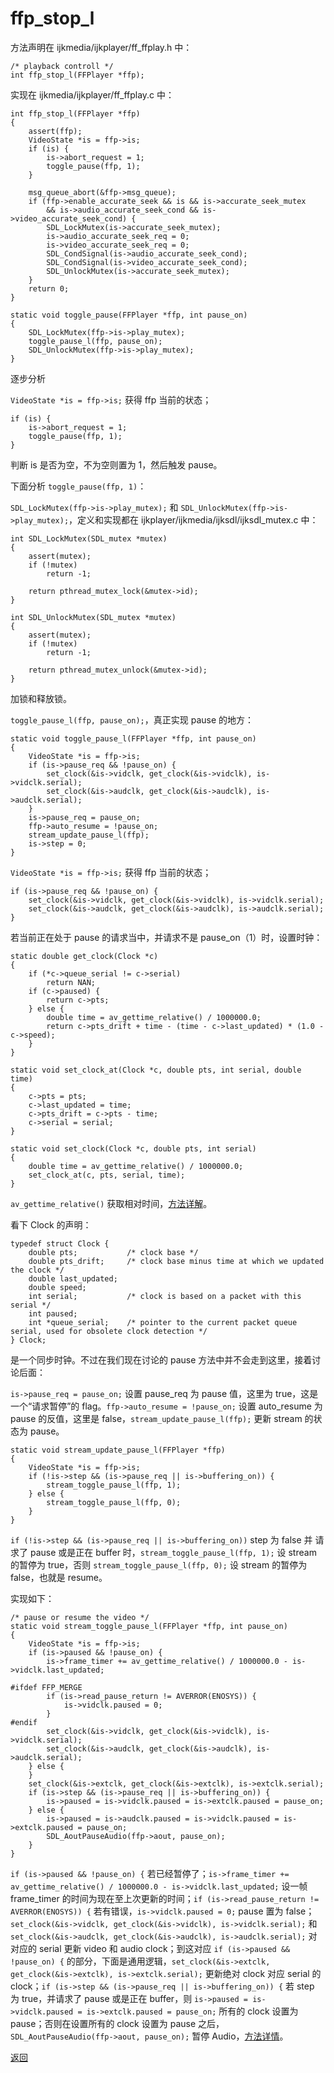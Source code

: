 # ffp\_stop\_l

方法声明在 ijkmedia/ijkplayer/ff_ffplay.h 中：

```
/* playback controll */
int ffp_stop_l(FFPlayer *ffp);
```

实现在 ijkmedia/ijkplayer/ff_ffplay.c 中：

```
int ffp_stop_l(FFPlayer *ffp)
{
    assert(ffp);
    VideoState *is = ffp->is;
    if (is) {
        is->abort_request = 1;
        toggle_pause(ffp, 1);
    }

    msg_queue_abort(&ffp->msg_queue);
    if (ffp->enable_accurate_seek && is && is->accurate_seek_mutex
        && is->audio_accurate_seek_cond && is->video_accurate_seek_cond) {
        SDL_LockMutex(is->accurate_seek_mutex);
        is->audio_accurate_seek_req = 0;
        is->video_accurate_seek_req = 0;
        SDL_CondSignal(is->audio_accurate_seek_cond);
        SDL_CondSignal(is->video_accurate_seek_cond);
        SDL_UnlockMutex(is->accurate_seek_mutex);
    }
    return 0;
}

static void toggle_pause(FFPlayer *ffp, int pause_on)
{
    SDL_LockMutex(ffp->is->play_mutex);
    toggle_pause_l(ffp, pause_on);
    SDL_UnlockMutex(ffp->is->play_mutex);
}
```

逐步分析

```VideoState *is = ffp->is;``` 获得 ffp 当前的状态；

```
if (is) {
    is->abort_request = 1;
    toggle_pause(ffp, 1);
}
```

判断 is 是否为空，不为空则置为 1，然后触发 pause。

下面分析 ```toggle_pause(ffp, 1)```：

```SDL_LockMutex(ffp->is->play_mutex);``` 和 ```SDL_UnlockMutex(ffp->is->play_mutex);```，定义和实现都在 ijkplayer/ijkmedia/ijksdl/ijksdl_mutex.c 中：

```
int SDL_LockMutex(SDL_mutex *mutex)
{
    assert(mutex);
    if (!mutex)
        return -1;

    return pthread_mutex_lock(&mutex->id);
}

int SDL_UnlockMutex(SDL_mutex *mutex)
{
    assert(mutex);
    if (!mutex)
        return -1;

    return pthread_mutex_unlock(&mutex->id);
}
```

加锁和释放锁。

```toggle_pause_l(ffp, pause_on);```，真正实现 pause 的地方：

```
static void toggle_pause_l(FFPlayer *ffp, int pause_on)
{
    VideoState *is = ffp->is;
    if (is->pause_req && !pause_on) {
        set_clock(&is->vidclk, get_clock(&is->vidclk), is->vidclk.serial);
        set_clock(&is->audclk, get_clock(&is->audclk), is->audclk.serial);
    }
    is->pause_req = pause_on;
    ffp->auto_resume = !pause_on;
    stream_update_pause_l(ffp);
    is->step = 0;
}
```

```VideoState *is = ffp->is;``` 获得 ffp 当前的状态；

```
if (is->pause_req && !pause_on) {
    set_clock(&is->vidclk, get_clock(&is->vidclk), is->vidclk.serial);
    set_clock(&is->audclk, get_clock(&is->audclk), is->audclk.serial);
}
```

若当前正在处于 pause 的请求当中，并请求不是 pause_on（1）时，设置时钟：

```
static double get_clock(Clock *c)
{
    if (*c->queue_serial != c->serial)
        return NAN;
    if (c->paused) {
        return c->pts;
    } else {
        double time = av_gettime_relative() / 1000000.0;
        return c->pts_drift + time - (time - c->last_updated) * (1.0 - c->speed);
    }
}

static void set_clock_at(Clock *c, double pts, int serial, double time)
{
    c->pts = pts;
    c->last_updated = time;
    c->pts_drift = c->pts - time;
    c->serial = serial;
}

static void set_clock(Clock *c, double pts, int serial)
{
    double time = av_gettime_relative() / 1000000.0;
    set_clock_at(c, pts, serial, time);
}
```

```av_gettime_relative()``` 获取相对时间，[方法详解](av_gettime_relative.md)。

看下 Clock 的声明：

```
typedef struct Clock {
    double pts;           /* clock base */
    double pts_drift;     /* clock base minus time at which we updated the clock */
    double last_updated;
    double speed;
    int serial;           /* clock is based on a packet with this serial */
    int paused;
    int *queue_serial;    /* pointer to the current packet queue serial, used for obsolete clock detection */
} Clock;
```

是一个同步时钟。不过在我们现在讨论的 pause 方法中并不会走到这里，接着讨论后面：

```is->pause_req = pause_on;``` 设置 pause_req 为 pause 值，这里为 true，这是一个“请求暂停”的 flag。```ffp->auto_resume = !pause_on;``` 设置 auto_resume 为 pause 的反值，这里是 false，```stream_update_pause_l(ffp);``` 更新 stream 的状态为 pause。

```
static void stream_update_pause_l(FFPlayer *ffp)
{
    VideoState *is = ffp->is;
    if (!is->step && (is->pause_req || is->buffering_on)) {
        stream_toggle_pause_l(ffp, 1);
    } else {
        stream_toggle_pause_l(ffp, 0);
    }
}
```

```if (!is->step && (is->pause_req || is->buffering_on))``` step 为 false 并 请求了 pause 或是正在 buffer 时，```stream_toggle_pause_l(ffp, 1);``` 设 stream 的暂停为 true，否则 ```stream_toggle_pause_l(ffp, 0);``` 设 stream 的暂停为 false，也就是 resume。

实现如下：

```
/* pause or resume the video */
static void stream_toggle_pause_l(FFPlayer *ffp, int pause_on)
{
    VideoState *is = ffp->is;
    if (is->paused && !pause_on) {
        is->frame_timer += av_gettime_relative() / 1000000.0 - is->vidclk.last_updated;

#ifdef FFP_MERGE
        if (is->read_pause_return != AVERROR(ENOSYS)) {
            is->vidclk.paused = 0;
        }
#endif
        set_clock(&is->vidclk, get_clock(&is->vidclk), is->vidclk.serial);
        set_clock(&is->audclk, get_clock(&is->audclk), is->audclk.serial);
    } else {
    }
    set_clock(&is->extclk, get_clock(&is->extclk), is->extclk.serial);
    if (is->step && (is->pause_req || is->buffering_on)) {
        is->paused = is->vidclk.paused = is->extclk.paused = pause_on;
    } else {
        is->paused = is->audclk.paused = is->vidclk.paused = is->extclk.paused = pause_on;
        SDL_AoutPauseAudio(ffp->aout, pause_on);
    }
}
```

```if (is->paused && !pause_on) {``` 若已经暂停了；```is->frame_timer += av_gettime_relative() / 1000000.0 - is->vidclk.last_updated;``` 设一帧 frame_timer 的时间为现在至上次更新的时间；```if (is->read_pause_return != AVERROR(ENOSYS)) {``` 若有错误，```is->vidclk.paused = 0;``` pause 置为 false；```set_clock(&is->vidclk, get_clock(&is->vidclk), is->vidclk.serial);``` 和 ```set_clock(&is->audclk, get_clock(&is->audclk), is->audclk.serial);``` 对对应的 serial 更新 video 和 audio clock；到这对应 ```if (is->paused && !pause_on) {``` 的部分，下面是通用逻辑，```set_clock(&is->extclk, get_clock(&is->extclk), is->extclk.serial);``` 更新绝对 clock 对应 serial 的 clock；```if (is->step && (is->pause_req || is->buffering_on)) {``` 若 step 为 true，并请求了 pause 或是正在 buffer，则 ```is->paused = is->vidclk.paused = is->extclk.paused = pause_on;``` 所有的 clock 设置为 pause；否则在设置所有的 clock 设置为 pause 之后，```SDL_AoutPauseAudio(ffp->aout, pause_on);``` 暂停 Audio，[方法详情](SDL_AoutPauseAudio.md)。

[返回](ijkmp_dec_ref_p.md)